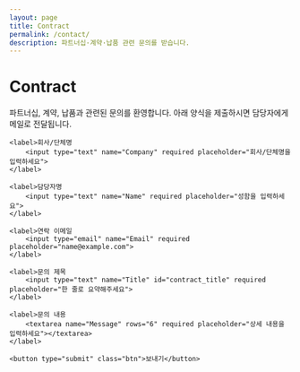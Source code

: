 ```yaml
---
layout: page
title: Contract
permalink: /contact/
description: 파트너십·계약·납품 관련 문의를 받습니다.
---
```


# Contract

파트너십, 계약, 납품과 관련된 문의를 환영합니다. 아래 양식을 제출하시면 담당자에게 메일로 전달됩니다.

<form id="contract-form" action="https://formsubmit.co/captain@goolzy.com" method="POST" style="max-width:720px;">
	<input type="hidden" name="_template" value="table">
	<input type="hidden" name="_subject" id="contract_subject" value="[Contract 문의] 제출">
	<input type="hidden" name="Category" value="Contract">
	<input type="hidden" name="_next" value="{{ '/contact/?success=1' | absolute_url }}">
	<input type="hidden" name="_captcha" value="false">
    <input type="hidden" name="_replyto" value="">
	<input type="text" name="website" style="display:none" tabindex="-1" autocomplete="off">

	<label>회사/단체명
		<input type="text" name="Company" required placeholder="회사/단체명을 입력하세요">
	</label>

	<label>담당자명
		<input type="text" name="Name" required placeholder="성함을 입력하세요">
	</label>

	<label>연락 이메일
		<input type="email" name="Email" required placeholder="name@example.com">
	</label>

	<label>문의 제목
		<input type="text" name="Title" id="contract_title" required placeholder="한 줄로 요약해주세요">
	</label>

	<label>문의 내용
		<textarea name="Message" rows="6" required placeholder="상세 내용을 입력하세요"></textarea>
	</label>

	<button type="submit" class="btn">보내기</button>
</form>

<div id="contract-status" class="notice" style="display:none;"></div>

<script>
(function(){
	try {
		var p = new URLSearchParams(window.location.search);
		if (p.get('success') === '1') {
			var box = document.getElementById('contract-status');
			box.style.display = 'block';
			box.textContent = '감사합니다! 문의가 전송되었습니다. 곧 연락드리겠습니다.';
		}
	} catch(e){}
	function updateSubject(){
		var t = document.getElementById('contract_title').value || '제목 미입력';
		document.getElementById('contract_subject').value = '[Contract 문의] ' + t;
	}
	var form = document.getElementById('contract-form');
	try { form.addEventListener('input', updateSubject); } catch(e){}

	// AJAX 제출로 확실한 성공/오류를 표기하고, 실패 시 동일 탭 표준 제출로 폴백합니다.
	try {
		form.addEventListener('submit', function(e){
			try { e.preventDefault(); } catch(_){}
			var status = document.getElementById('contract-status');
				if (status) { status.style.display='block'; status.textContent='보내는 중…'; }
			var btn = form.querySelector('button[type="submit"]');
			if (btn) { btn.disabled = true; btn.classList.add('loading'); }
			// Ensure _replyto mirrors Email BEFORE building FormData
			try {
				var emailInput = form.querySelector('input[name="Email"]');
				var replyToInput = form.querySelector('input[name="_replyto"]');
				if (emailInput && replyToInput) replyToInput.value = emailInput.value || '';
			} catch(_){ }
			var fd = new FormData(form);
				var ctrl = (window.AbortController) ? new AbortController() : null;
				var to = setTimeout(function(){ try { ctrl && ctrl.abort(); } catch(_){} }, 12000);
				fetch('https://formsubmit.co/ajax/captain@goolzy.com', {
				method: 'POST',
				body: fd,
					headers: { 'Accept': 'application/json' },
					signal: ctrl ? ctrl.signal : undefined
			}).then(function(res){
				if (!res.ok) throw new Error('FORM_SUBMIT_FAILED:' + res.status);
				return res.json();
			}).then(function(){
				if (status) { status.style.display='block'; status.textContent='감사합니다! 문의가 전송되었습니다. 곧 연락드리겠습니다.'; }
				try { form.reset(); } catch(_){ }
			}).catch(function(err){
					var msg = '전송에 실패했습니다. 잠시 후 다시 시도해 주세요.';
				if (String(err).indexOf('403')>=0 || String(err).indexOf('401')>=0 || String(err).indexOf('422')>=0) {
					msg += ' 수신자 이메일 인증이 완료되지 않았을 수 있습니다. 관리자는 수신함(스팸함 포함)에서 formsubmit.co 확인 메일을 승인해 주세요.';
				}
					if (status) { status.style.display='block'; status.textContent = msg + ' (표준 제출로 재시도합니다)'; }
					// 폴백: 동일 탭 표준 POST 제출로 재시도
					try {
						form.removeAttribute('target');
						form.submit();
					} catch(_){ }
			}).finally(function(){ if (btn) { btn.disabled=false; btn.classList.remove('loading'); } });
		});
	} catch(e){}
})();
</script>

<style>
form#contract-form label { display:block; margin: 0.75rem 0; }
form#contract-form input[type="text"],
form#contract-form input[type="email"],
form#contract-form textarea { width:100%; }
.notice { background: #eefcf7; border:1px solid #c9f1e6; padding:0.75rem 1rem; border-radius: 8px; margin-top: 1rem; }
</style>

